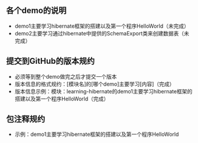## 各个demo的说明
- demo1主要学习hibernate框架的搭建以及第一个程序HelloWorld（未完成）
- demo2主要学习通过hibernate中提供的SchemaExport类来创建数据表（未完成）




## 提交到GitHub的版本规约
- 必须等到整个demo做完之后才提交一个版本
- 版本信息的格式规约：[模块名]的[哪个demo]主要学习[内容]（完成）
- 版本信息示例：模块：learning-hibernate的demo1主要学习hibernate框架的搭建以及第一个程序HelloWorld（完成）



## 包注释规约
- 示例：demo1主要学习hibernate框架的搭建以及第一个程序HelloWorld
